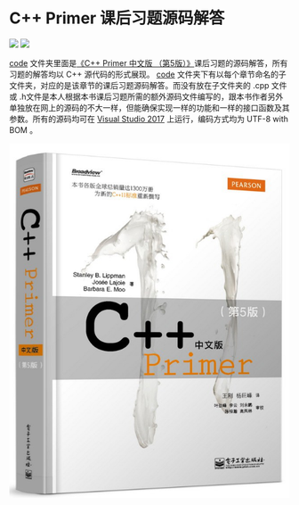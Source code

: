 # C++ Primer 课后习题源码解答

[![](https://img.shields.io/badge/GitHub-ITcyx%2FLearnCPP%2FC++%20Prime-orange)](https://github.com/ITcyx/LearnCPP/tree/main/C%2B%2B%20Primer "GitHub 主页")
[![](https://img.shields.io/badge/Gitee-ITcyx%2FLearnCPP%2FC++%20Prime-red)](https://gitee.com/ITcyx/LearnCPP/tree/main/C%2B%2B%20Primer "Gitee 主页")

[code](./code/ "code 文件夹") 文件夹里面是[《C++ Primer 中文版 （第5版）》](https://book.douban.com/subject/25708312/ "《C++ Primer 中文版 （第5版）》")课后习题的源码解答，所有习题的解答均以 C++ 源代码的形式展现。 [code](./code/ "code 文件夹") 文件夹下有以每个章节命名的子文件夹，对应的是该章节的课后习题源码解答。而没有放在子文件夹的 .cpp 文件或 .h文件是本人根据本书课后习题所需的额外源码文件编写的，跟本书作者另外单独放在网上的源码的不大一样，但能确保实现一样的功能和一样的接口函数及其参数。所有的源码均可在 [Visual Studio 2017](https://visualstudio.microsoft.com/zh-hans/vs/older-downloads/ "Visual Studio 2017") 上运行，编码方式均为 UTF-8 with BOM 。

[![](C++%20Primer%20中文版%20（第5版）.jpg)](https://book.douban.com/subject/25708312/ "C++ Primer 中文版 （第5版）")